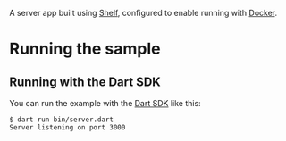 A server app built using [Shelf](https://pub.dev/packages/shelf),
configured to enable running with [Docker](https://www.docker.com/).


# Running the sample

## Running with the Dart SDK

You can run the example with the [Dart SDK](https://dart.dev/get-dart)
like this:

```
$ dart run bin/server.dart
Server listening on port 3000
```

